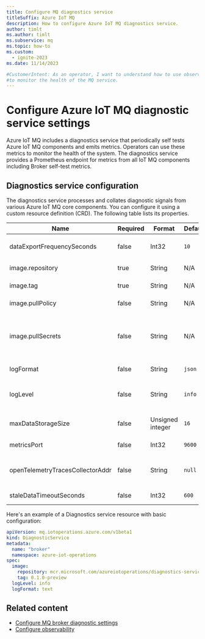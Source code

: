 ```yaml
---
title: Configure MQ diagnostics service
titleSuffix: Azure IoT MQ
description: How to configure Azure IoT MQ diagnostics service.
author: timlt
ms.author: timlt
ms.subservice: mq
ms.topic: how-to
ms.custom:
  - ignite-2023
ms.date: 11/14/2023

#CustomerIntent: As an operator, I want to understand how to use observability and diagnostics 
#to monitor the health of the MQ service.
---
```


# Configure Azure IoT MQ diagnostic service settings

Azure IoT MQ includes a diagnostics service that periodically self tests Azure IoT MQ components and emits metrics. Operators can use these metrics to monitor the health of the system. The diagnostics service provides a Prometheus endpoint for metrics from all IoT MQ components including Broker self-test metrics.


## Diagnostics service configuration

The diagnostics service processes and collates diagnostic signals from various Azure IoT MQ core components. You can configure it using a custom resource definition (CRD). The following table lists its properties.

| Name | Required | Format | Default | Description |
| --- | --- | --- | --- | --- |
| dataExportFrequencySeconds | false | Int32 | `10` | Frequency in seconds for data export |
| image.repository | true | String | N/A | Docker image name |
| image.tag | true | String | N/A | Docker image tag |
| image.pullPolicy | false | String | N/A | Image pull policy to use |
| image.pullSecrets | false | String | N/A | Kubernetes secret containing docker authentication details |
| logFormat | false | String | `json` | Log format. `json` or `text` |
| logLevel | false | String | `info` | Log level. `trace`, `debug`, `info`, `warn`, or `error`. |
| maxDataStorageSize | false | Unsigned integer | `16` | Maximum data storage size in MiB |
| metricsPort | false | Int32 | `9600` | Port for metrics |
| openTelemetryTracesCollectorAddr | false | String | `null` | Endpoint URL of the OpenTelemetry collector |
| staleDataTimeoutSeconds | false | Int32 | `600` | Data timeouts in seconds |

Here's an example of a Diagnostics service resource with basic configuration:

```yaml
apiVersion: mq.iotoperations.azure.com/v1beta1
kind: DiagnosticService
metadata:
  name: "broker"
  namespace: azure-iot-operations
spec:
  image:
    repository: mcr.microsoft.com/azureiotoperations/diagnostics-service
    tag: 0.1.0-preview
  logLevel: info
  logFormat: text
```

## Related content

- [Configure MQ broker diagnostic settings](../manage-mqtt-connectivity/howto-configure-availability-scale.md#configure-mq-broker-diagnostic-settings)
- [Configure observability](../monitor/howto-configure-observability.md)
